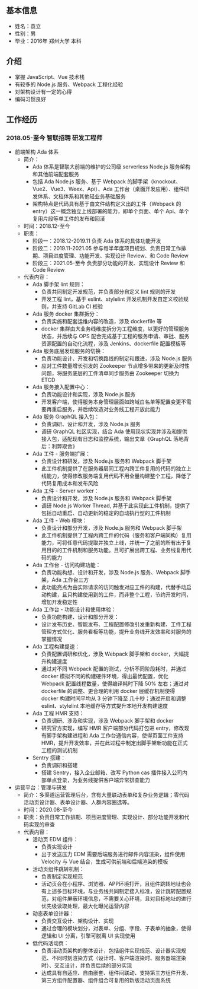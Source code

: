 ## 基本信息

* 姓名：袁立
* 性别：男
* 毕业：2016年 郑州大学 本科


## 介绍

* 掌握 JavaScript、Vue 技术栈
* 有较多的 Node.js 服务、Webpack 工程化经验
* 对架构设计有一定的心得
* 编码习惯良好

## 工作经历

### 2018.05-至今 智联招聘 研发工程师

* 前端架构 Ada 体系
    * 简介：
        * Ada 体系是智联大前端的维护的公司级 serverless Node.js 服务架构和其他前端配套服务
        * 包括 Ada Node.js 服务、基于 Webpack 的脚手架（knockout、Vue2、Vue3、Weex、Api）、Ada 工作台（桌面开发应用）、组件研发体系、文档体系和其他轻业务基础服务
        * 架构特点是代码具有基于由文件结构定义出的工件（Webpack 的 entry）这一概念独立上线部署的能力，即单个页面、单个 Api、单个复用片段等单工件的发布和回滚
    * 时间：2018.12-至今
    * 职责：
        * 阶段一：2018.12-2019.11 负责 Ada 体系的具体功能开发
        * 阶段二：2019.11-2021.05 参与每半年度项目规划、负责日常工作排期、项目进度管理、功能开发、实现设计 Review、和 Code Review
        * 阶段三：2021.05-至今 负责部分功能的开发、实现设计 Review 和 Code Review
    * 代表内容：
        * Ada 脚手架 lint 规则：
            * 负责共同制定开发规范，并负责部分自定义 lint 规则的开发
            * 开发工程 lint，基于 eslint、stylelint 开发机制开发自定义校验规则，并支持 GitLab CI 校验
        * Ada 服务 docker 集群拆分：
            * 负责实施和配套运维内容的改造，涉及 dockerfile 等
            * docker 集群由大业务线维度拆分为工程维度，以更好的管理服务状态，并后续与 OPS 配合完成基于工程的服务申请、审批、服务资源配置的自动化流程，涉及 Jenkins、dockerfile 配置模板等
        * Ada 服务底层发现服务的切换：
            * 负责功能设计、开发和切换路线的制定和跟进，涉及 Node.js 服务
            * 应对工件数量增长引发的 Zookeeper 节点增多带来的更新及时性问题，将服务底层的工件清单同步服务由 Zookeeper 切换为 ETCD
        * Ada 服务接入配置中心：
            * 负责功能设计和实现，涉及 Node.js 服务
            * 开发客户端，使得服务本身管理层面如跨域白名单等配置变更不需要再重启服务，并后续改造对业务线工程开放此能力
        * Ada 服务 GraphQL 接入包：
            * 负责调研、设计和开发，涉及 Node.js 服务
            * 调研 GraphQL 社区实现，结合 Ada 使用现状实现并涉及和提供接入包，适配现有日志和监控系统，输出文章《GraphQL 落地背后：利弊取舍》
        * Ada 工件 - 服务端扩展：
            * 负责设计和研发，涉及 Node.js 服务和 Webpack 脚手架
            * 此工件机制提供了在服务器层同工程内跨工件复用的代码的独立上线能力，使得修改服务端复用代码不用全量构建整个工程，降低了代码复用成本和发布风险
        * Ada 工件 - Server worker：
            * 负责设计和开发，涉及 Node.js 服务和 Webpack 脚手架
            * 调研 Node.js Worker Thread, 并基于此实现此工件机制，提供了包括自动重启、自动更新的稳定的自动执行型的工件机制
        * Ada 工件 - Web 模块：
            * 负责设计和部分开发，涉及 Node.js 服务和 Webpack 脚手架
            * 此工件机制提供了工程内跨工件的代码（服务和客户端同构）复用能力，可将任意代码提取并独立上线，并统一了之前的所有出于复用目的的工件机制和服务功能。且可扩展出跨工程、业务线复用代码的能力
        * Ada 工作台 - 访问构建功能：
            * 负责功能构想、设计和开发，涉及 Node.js 服务、Webpack 脚手架，Ada 工作台三方
            * 此功能亮点为由实际请求的访问触发对应工件的构建，代替手动启动构建，且只构建使用到的工件，而非整个工程，节约开发时间，增加开发稳定性
        * Ada 工作台 - 功能设计和使用体验：
            * 负责功能构建、设计和部分开发：
            * 设计发布历史、智能发布、工程配置修改引发重新构建、工件工程管理方式优化、服务看板等功能，提升业务线开发效率和对服务的掌握情况
        * Ada 工程构建提速：
            * 负责配置调研和优化，涉及 Webpack 脚手架和 docker，大幅提升构建速度
            * 通过对不同 Webpack 配置的测试，分析不同阶段耗时，并通过 docker 模拟不同的构建硬件环境，得出最优配置，优化 Webpack 配置线程数量，使得编译耗时下降 50% 左右；通过对 dockerfile 的调整、更合理的利用 docker 层缓存机制使得 docker 构建时间平均从 3 分钟下降至 几十秒；通过开启和调整 eslint、stylelint 本地缓存等方式提升本地开发构建速度
        * Ada 工程 HMR 支持：
            * 负责调研、涉及和实现，涉及 Webpack 脚手架和 docker
            * 研究官方实现，编写 HMR 客户端部分代码打包进 entry，修改现有脚手架构建进程和 Ada 工作台通信内容，使得页面工件支持 HMR，提升开发效率，并在此过程中制定出脚手架新功能在正式工程的测试机制
        * Sentry 搭建：
            * 负责调研和搭建
            * 搭建 Sentry，接入企业邮箱、改写 Python cas 插件接入公司内部单点登录，为业务线提供客户端异常排查能力
* 运营平台：管理与研发
    * 简介：多渠道运营管理后台，含有大量联动表单和复杂业务逻辑；零代码活动页设计器、表单设计器、人群内容圈选等。
    * 时间：2020.08-至今
    * 职责：负责日常工作排期、项目进度管理、实现设计、部分功能开发和代码实现的审查
    * 代表内容：
        * 活动页 EDM 组件：
            * 负责实现设计
            * 出于发送压力 EDM 需要后端服务进行邮件内容渲染，组件使用 Velocity 与 Vue 结合，生成可供前端和后端渲染的模板
        * 活动页组件跳转机制：
            * 负责制定实现规范
            * 活动页会在小程序、浏览器、APP环境打开，且组件跳转地址也会有上述多目标环境，与业务线共同制定接入标准，设计跳转配置规范，对组件屏蔽环境信息，不需要关心环境，且对目标地址的进行优先级读取处理，最大化曝光运营内容
        * 动态表单设计器：
            * 负责交互设计、架构设计、实现
            * 通过合理的模块划分，对表单、分组、字段、子表单的抽象，使得逻辑和 UI 分离，引擎可脱离 UI 实现使用
        * 低代码活动页：
            * 负责活动页架构的整体设计，包括组件实现规范、设计器实现规范、不同时刻渲染方式（设计时、客户端渲染时、服务器端渲染时）、交互设计，并负责后续的部分实现
            * 达成具有自适应、自由嵌套、组件间联动、支持第三方组件开发、第三方组件配置器、组件组合可复用的新版活动页面系统
